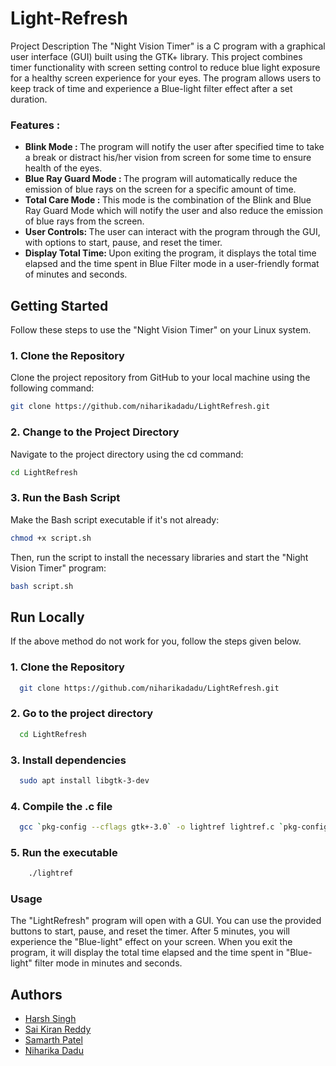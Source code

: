 # Light-Refresh

Project Description
The "Night Vision Timer" is a C program with a graphical user interface (GUI) built using the GTK+ library. This project combines timer functionality with screen setting control to reduce blue light exposure for a healthy screen experience for your eyes. The program allows users to keep track of time and experience a Blue-light filter effect after a set duration.

<h3>Features : </h3>
<ul>
<li><b>Blink Mode : </b>The program will notify the user after specified time to take a break or distract his/her vision from screen for some time to ensure health of the eyes.</li>

<li><b>Blue Ray Guard Mode : </b>The program will automatically reduce the emission of blue rays on the screen for a specific amount of time.</li>

<li><b>Total Care Mode : </b>This mode is the combination of the Blink and Blue Ray Guard Mode which will notify the user and also reduce the emission of blue rays from the screen.</li>

<li><b>User Controls: </b>The user can interact with the program through the GUI, with options to start, pause, and reset the timer.</li>

<li><b>Display Total Time: </b>Upon exiting the program, it displays the total time elapsed and the time spent in Blue Filter mode in a user-friendly format of minutes and seconds.</li>
</ul>

## Getting Started

Follow these steps to use the "Night Vision Timer" on your Linux system.

### 1. Clone the Repository
Clone the project repository from GitHub to your local machine using the following command:

```bash
git clone https://github.com/niharikadadu/LightRefresh.git
```

### 2. Change to the Project Directory
Navigate to the project directory using the cd command:

```bash
cd LightRefresh
```

### 3. Run the Bash Script
Make the Bash script executable if it's not already:

```bash
chmod +x script.sh
```
Then, run the script to install the necessary libraries and start the "Night Vision Timer" program:

```bash
bash script.sh
```


## Run Locally

If the above method do not work for you, follow the steps given below.

### 1. Clone the Repository
```bash
  git clone https://github.com/niharikadadu/LightRefresh.git
```

### 2. Go to the project directory

```bash
  cd LightRefresh
```

### 3. Install dependencies

```bash
  sudo apt install libgtk-3-dev
```

### 4. Compile the .c file

```bash
  gcc `pkg-config --cflags gtk+-3.0` -o lightref lightref.c `pkg-config --libs gtk+-3.0`
```

### 5. Run the executable

```bash
    ./lightref
```

### Usage
The "LightRefresh" program will open with a GUI. You can use the provided buttons to start, pause, and reset the timer. After 5 minutes, you will experience the "Blue-light" effect on your screen. When you exit the program, it will display the total time elapsed and the time spent in "Blue-light" filter mode in minutes and seconds.

## Authors

- [Harsh Singh](https://github.com/harsh-s15)
- [Sai Kiran Reddy](https://github.com/KiRaN-110)
- [Samarth Patel](https://github.com/Samarth11203)
- [Niharika Dadu](https://github.com/niharikadadu)

